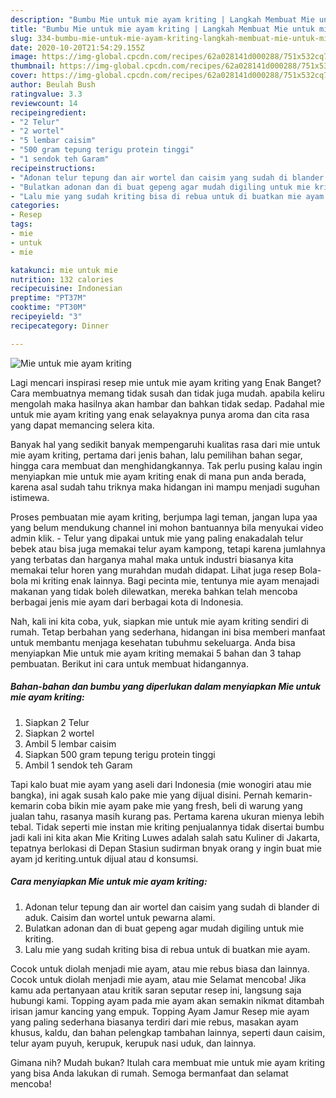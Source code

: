 ```yaml
---
description: "Bumbu Mie untuk mie ayam kriting | Langkah Membuat Mie untuk mie ayam kriting Yang Menggugah Selera"
title: "Bumbu Mie untuk mie ayam kriting | Langkah Membuat Mie untuk mie ayam kriting Yang Menggugah Selera"
slug: 334-bumbu-mie-untuk-mie-ayam-kriting-langkah-membuat-mie-untuk-mie-ayam-kriting-yang-menggugah-selera
date: 2020-10-20T21:54:29.155Z
image: https://img-global.cpcdn.com/recipes/62a028141d000288/751x532cq70/mie-untuk-mie-ayam-kriting-foto-resep-utama.jpg
thumbnail: https://img-global.cpcdn.com/recipes/62a028141d000288/751x532cq70/mie-untuk-mie-ayam-kriting-foto-resep-utama.jpg
cover: https://img-global.cpcdn.com/recipes/62a028141d000288/751x532cq70/mie-untuk-mie-ayam-kriting-foto-resep-utama.jpg
author: Beulah Bush
ratingvalue: 3.3
reviewcount: 14
recipeingredient:
- "2 Telur"
- "2 wortel"
- "5 lembar caisim"
- "500 gram tepung terigu protein tinggi"
- "1 sendok teh Garam"
recipeinstructions:
- "Adonan telur tepung dan air wortel dan caisim yang sudah di blander di aduk. Caisim dan wortel untuk pewarna alami."
- "Bulatkan adonan dan di buat gepeng agar mudah digiling untuk mie kriting."
- "Lalu mie yang sudah kriting bisa di rebua untuk di buatkan mie ayam."
categories:
- Resep
tags:
- mie
- untuk
- mie

katakunci: mie untuk mie 
nutrition: 132 calories
recipecuisine: Indonesian
preptime: "PT37M"
cooktime: "PT30M"
recipeyield: "3"
recipecategory: Dinner

---
```



![Mie untuk mie ayam kriting](https://img-global.cpcdn.com/recipes/62a028141d000288/751x532cq70/mie-untuk-mie-ayam-kriting-foto-resep-utama.jpg)

Lagi mencari inspirasi resep mie untuk mie ayam kriting yang Enak Banget? Cara membuatnya memang tidak susah dan tidak juga mudah. apabila keliru mengolah maka hasilnya akan hambar dan bahkan tidak sedap. Padahal mie untuk mie ayam kriting yang enak selayaknya punya aroma dan cita rasa yang dapat memancing selera kita.

Banyak hal yang sedikit banyak mempengaruhi kualitas rasa dari mie untuk mie ayam kriting, pertama dari jenis bahan, lalu pemilihan bahan segar, hingga cara membuat dan menghidangkannya. Tak perlu pusing kalau ingin menyiapkan mie untuk mie ayam kriting enak di mana pun anda berada, karena asal sudah tahu triknya maka hidangan ini mampu menjadi suguhan istimewa.

Proses pembuatan mie ayam kriting, berjumpa lagi teman, jangan lupa yaa yang belum mendukung channel ini mohon bantuannya bila menyukai video admin klik. - Telur yang dipakai untuk mie yang paling enakadalah telur bebek atau bisa juga memakai telur ayam kampong, tetapi karena jumlahnya yang terbatas dan harganya mahal maka untuk industri biasanya kita memakai telur horen yang murahdan mudah didapat. Lihat juga resep Bola-bola mi kriting enak lainnya. Bagi pecinta mie, tentunya mie ayam menajadi makanan yang tidak boleh dilewatkan, mereka bahkan telah mencoba berbagai jenis mie ayam dari berbagai kota di Indonesia.


Nah, kali ini kita coba, yuk, siapkan mie untuk mie ayam kriting sendiri di rumah. Tetap berbahan yang sederhana, hidangan ini bisa memberi manfaat untuk membantu menjaga kesehatan tubuhmu sekeluarga. Anda bisa menyiapkan Mie untuk mie ayam kriting memakai 5 bahan dan 3 tahap pembuatan. Berikut ini cara untuk membuat hidangannya.

<!--inarticleads1-->

##### Bahan-bahan dan bumbu yang diperlukan dalam menyiapkan Mie untuk mie ayam kriting:

1. Siapkan 2 Telur
1. Siapkan 2 wortel
1. Ambil 5 lembar caisim
1. Siapkan 500 gram tepung terigu protein tinggi
1. Ambil 1 sendok teh Garam


Tapi kalo buat mie ayam yang aseli dari Indonesia (mie wonogiri atau mie bangka), ini agak susah kalo pake mie yang dijual disini. Pernah kemarin-kemarin coba bikin mie ayam pake mie yang fresh, beli di warung yang jualan tahu, rasanya masih kurang pas. Pertama karena ukuran mienya lebih tebal. Tidak seperti mie instan mie kriting penjualannya tidak disertai bumbu jadi kali ini kita akan Mie Kriting Luwes adalah salah satu Kuliner di Jakarta, tepatnya berlokasi di Depan Stasiun sudirman bnyak orang y ingin buat mie ayam jd keriting.untuk dijual atau d konsumsi. 

<!--inarticleads2-->

##### Cara menyiapkan Mie untuk mie ayam kriting:

1. Adonan telur tepung dan air wortel dan caisim yang sudah di blander di aduk. Caisim dan wortel untuk pewarna alami.
1. Bulatkan adonan dan di buat gepeng agar mudah digiling untuk mie kriting.
1. Lalu mie yang sudah kriting bisa di rebua untuk di buatkan mie ayam.


Cocok untuk diolah menjadi mie ayam, atau mie rebus biasa dan lainnya. Cocok untuk diolah menjadi mie ayam, atau mie Selamat mencoba! Jika kamu ada pertanyaan atau kritik saran seputar resep ini, langsung saja hubungi kami. Topping ayam pada mie ayam akan semakin nikmat ditambah irisan jamur kancing yang empuk. Topping Ayam Jamur Resep mie ayam yang paling sederhana biasanya terdiri dari mie rebus, masakan ayam khusus, kaldu, dan bahan pelengkap tambahan lainnya, seperti daun caisim, telur ayam puyuh, kerupuk, kerupuk nasi uduk, dan lainnya. 

Gimana nih? Mudah bukan? Itulah cara membuat mie untuk mie ayam kriting yang bisa Anda lakukan di rumah. Semoga bermanfaat dan selamat mencoba!
